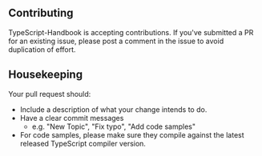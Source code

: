 ## Contributing
TypeScript-Handbook is accepting contributions. If you've submitted a PR for an existing issue, please post a comment in the issue to avoid duplication of effort.


## Housekeeping
Your pull request should:

* Include a description of what your change intends to do.
* Have a clear commit messages
    * e.g. "New Topic", "Fix typo", "Add code samples"
* For code samples, please make sure they compile against the latest released TypeScript compiler version.
